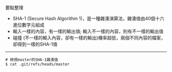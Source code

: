 要點整理
- SHA-1 (Secure Hash Algorithm 1)，是一種雜湊演算法，雜湊值由40個十六進位數字元組成
- 輸入一樣的內容，有一樣的輸出值; 輸入不一樣的內容，則有不一樣的輸出值
- 碰撞 (不一樣的輸入內容，卻有一樣的輸出)機率超低，兩個不同內容的檔案，卻得到一樣的SHA-1值

---

```
# 檢視master的SHA-1雜湊值
$ cat .git/refs/heads/master
```
